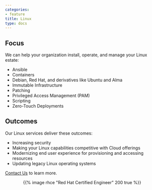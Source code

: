 ```yaml
---
categories:
- feature
title: Linux
type: docs
---
```


## Focus

We can help your organization install, operate, and manage your Linux estate:

- Ansible
- Containers
- Debian, Red Hat, and derivatives like Ubuntu and Alma
- Immutable Infrastructure
- Patching
- Privileged Access Management (PAM)
- Scripting
- Zero-Touch Deployments

## Outcomes

Our Linux services deliver these outcomes:

- Increasing security
- Making your Linux capabilities competitive with Cloud offerings
- Modernizing end user experience for provisioning and accessing resources
- Updating legacy Linux operating systems

[Contact Us](/contact/) to learn more.

<div style="align-items: center; display: flex; gap: 50px; justify-content: center;">
{{% image rhce "Red Hat Certified Engineer" 200 true %}}
</div>
